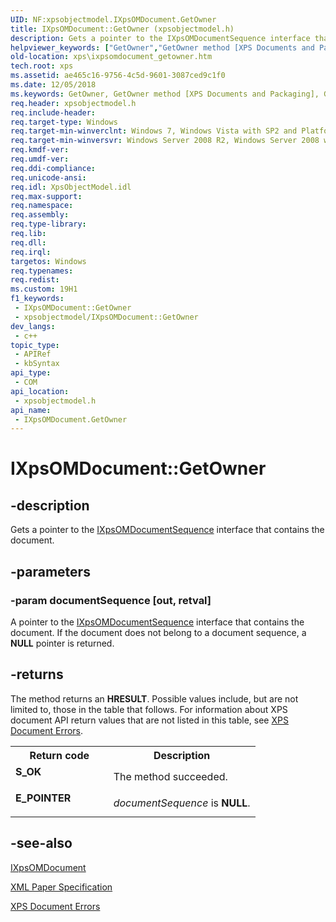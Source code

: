 ```yaml
---
UID: NF:xpsobjectmodel.IXpsOMDocument.GetOwner
title: IXpsOMDocument::GetOwner (xpsobjectmodel.h)
description: Gets a pointer to the IXpsOMDocumentSequence interface that contains the document.
helpviewer_keywords: ["GetOwner","GetOwner method [XPS Documents and Packaging]","GetOwner method [XPS Documents and Packaging]","IXpsOMDocument interface","IXpsOMDocument interface [XPS Documents and Packaging]","GetOwner method","IXpsOMDocument.GetOwner","IXpsOMDocument::GetOwner","xps.ixpsomdocument_getowner","xpsobjectmodel/IXpsOMDocument::GetOwner"]
old-location: xps\ixpsomdocument_getowner.htm
tech.root: xps
ms.assetid: ae465c16-9756-4c5d-9601-3087ced9c1f0
ms.date: 12/05/2018
ms.keywords: GetOwner, GetOwner method [XPS Documents and Packaging], GetOwner method [XPS Documents and Packaging],IXpsOMDocument interface, IXpsOMDocument interface [XPS Documents and Packaging],GetOwner method, IXpsOMDocument.GetOwner, IXpsOMDocument::GetOwner, xps.ixpsomdocument_getowner, xpsobjectmodel/IXpsOMDocument::GetOwner
req.header: xpsobjectmodel.h
req.include-header: 
req.target-type: Windows
req.target-min-winverclnt: Windows 7, Windows Vista with SP2 and Platform Update for Windows Vista [desktop apps \| UWP apps]
req.target-min-winversvr: Windows Server 2008 R2, Windows Server 2008 with SP2 and Platform Update for Windows Server 2008 [desktop apps \| UWP apps]
req.kmdf-ver: 
req.umdf-ver: 
req.ddi-compliance: 
req.unicode-ansi: 
req.idl: XpsObjectModel.idl
req.max-support: 
req.namespace: 
req.assembly: 
req.type-library: 
req.lib: 
req.dll: 
req.irql: 
targetos: Windows
req.typenames: 
req.redist: 
ms.custom: 19H1
f1_keywords:
 - IXpsOMDocument::GetOwner
 - xpsobjectmodel/IXpsOMDocument::GetOwner
dev_langs:
 - c++
topic_type:
 - APIRef
 - kbSyntax
api_type:
 - COM
api_location:
 - xpsobjectmodel.h
api_name:
 - IXpsOMDocument.GetOwner
---
```


# IXpsOMDocument::GetOwner


## -description

Gets a pointer to the <a href="/windows/desktop/api/xpsobjectmodel/nn-xpsobjectmodel-ixpsomdocumentsequence">IXpsOMDocumentSequence</a> interface that contains the document.

## -parameters

### -param documentSequence [out, retval]

A pointer to the <a href="/windows/desktop/api/xpsobjectmodel/nn-xpsobjectmodel-ixpsomdocumentsequence">IXpsOMDocumentSequence</a> interface that contains the document. If the document does not belong to a document sequence, a <b>NULL</b> pointer is returned.

## -returns

The method returns an <b>HRESULT</b>. Possible values include, but are not limited to, those in the table that follows. For information about  XPS document API return values that are not listed in this table, see <a href="/previous-versions/windows/desktop/dd372955(v=vs.85)">XPS Document Errors</a>.

<table>
<tr>
<th>Return code</th>
<th>Description</th>
</tr>
<tr>
<td width="40%">
<dl>
<dt><b>S_OK</b></dt>
</dl>
</td>
<td width="60%">
The method succeeded.

</td>
</tr>
<tr>
<td width="40%">
<dl>
<dt><b>E_POINTER</b></dt>
</dl>
</td>
<td width="60%">
<i>documentSequence</i> is <b>NULL</b>.

</td>
</tr>
</table>

## -see-also

<a href="/windows/desktop/api/xpsobjectmodel/nn-xpsobjectmodel-ixpsomdocument">IXpsOMDocument</a>



<a href="https://en.wikipedia.org/wiki/Open_XML_Paper_Specification">XML Paper Specification</a>



<a href="/previous-versions/windows/desktop/dd372955(v=vs.85)">XPS Document Errors</a>